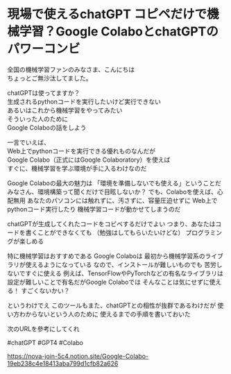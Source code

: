 
# 現場で使えるchatGPT コピペだけで機械学習？Google ColaboとchatGPTのパワーコンビ

全国の機械学習ファンのみなさま、こんにちは  
ちょっとご無沙汰してました。  
  
chatGPTは使ってますか？  
生成されるpythonコードを実行したいけど実行できない  
あるいはこれから機械学習をやってみたい  
そういった人のために  
Google Colaboの話をしよう  

一言でいえば、  
Web上でpythonコードを実行できる優れものなんだが  
Google Colabo（正式にはGoogle Colaboratory）を使えば  
すぐに、機械学習を学ぶ環境が手に入るわけなのだ  

Google Colaboの最大の魅力は
「環境を準備しないでも使える」ということだ
みなさん、環境構築って聞くだけで目眩しないか？
でも、Colaboを使えば、心配無用
あなたのパソコンには触れずに、汚さずに、容量圧迫せずに 
Web上でpythonコード実行したり
機械学習コードが動かせてしまうのだ

chatGPTが生成してくれたコードをコピペするだけでよい
つまり、あなたはコードを書くことができなくても
（勉強はしてもらいたいけどな）
プログラミングが楽しめる

特に機械学習はおすすめである
Google Colaboは
最初から機械学習系のライブラリが使えるようになっている
なので、インストールが難しいものでも
苦労しないですぐに使える
例えば、TensorFlowやPyTorchなどの有名なライブラリは
設定が難しいことで有名だがGoogle Colaboでは
そんなことは気にせずに使える！
すごくないかい？

というわけでえ
このツールもまた、chatGPTとの相性が抜群であるわけだが
使い方わからないという人のために
使えるまでの手順を書いておいた

次のURLを參考にしてくれ

#chatGPT #GPT4 #Colabo 

https://nova-join-5c4.notion.site/Google-Colabo-19eb238c4e18413aba799d1cfb82a626


